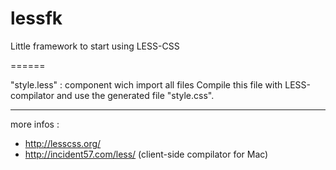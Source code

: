 lessfk
======

Little framework to start using LESS-CSS

======

"style.less" : component wich import all files
Compile this file with LESS-compilator and use the generated file "style.css".

---
more infos : 
- http://lesscss.org/
- http://incident57.com/less/ (client-side compilator for Mac)
